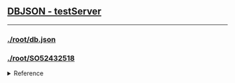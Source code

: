 
<h2><a href='https://dbjson.github.io/testserver/' target='_blank'>DBJSON - testServer</a></h2>
<hr>
<h3><a href="https://my-json-server.typicode.com/dbjson/testserver" target='_blank'>./root/db.json</a></h3>
<h3><a href='https://my-json-server.typicode.com/dbjson/testserver/SO52432518' target='_blank'>./root/SO52432518</a></h3>
<details>
  <summary>Reference</summary>
  
<a href="https://github.com/dbjson/testserver/edit/master/README.md" target="_blank">Editor</a>

<a href="https://guides.github.com/features/mastering-markdown/" target="_blank">Markdown</a>

<a href='https://github.com/dbjson/testserver/settings' target="_blank">Repository Settings</a>

<a href='https://help.github.com/categories/github-pages-basics/' target='_blank'>Documentation</a>

</details>



